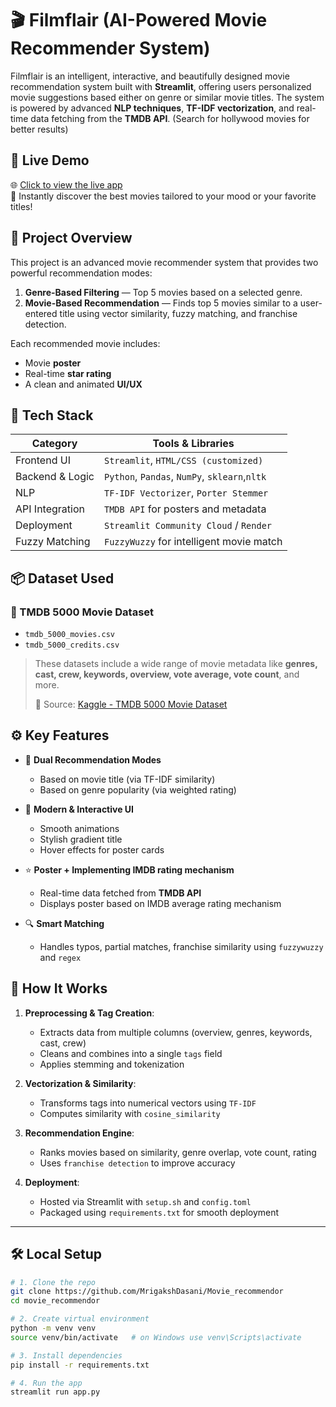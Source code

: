 # 🎬 Filmflair (AI-Powered Movie Recommender System)

Filmflair is an intelligent, interactive, and beautifully designed movie recommendation system built with **Streamlit**, offering users personalized movie suggestions based either on genre or similar movie titles. 
The system is powered by advanced **NLP techniques**, **TF-IDF vectorization**, and real-time data fetching from the **TMDB API**.
(Search for hollywood movies for better results)


## 🚀 Live Demo

🌐 [Click to view the live app](https://movierecommendor-mrig.streamlit.app/)  
🎥 Instantly discover the best movies tailored to your mood or your favorite titles!


## 🧠 Project Overview

This project is an advanced movie recommender system that provides two powerful recommendation modes:
1. **Genre-Based Filtering** — Top 5 movies based on a selected genre.
2. **Movie-Based Recommendation** — Finds top 5 movies similar to a user-entered title using vector similarity, fuzzy matching, and franchise detection.

Each recommended movie includes:
- Movie **poster**
- Real-time **star rating**
- A clean and animated **UI/UX**


## 🧰 Tech Stack

| Category           | Tools & Libraries                            |
|--------------------|----------------------------------------------|
| Frontend UI        | `Streamlit`, `HTML/CSS (customized)`         |
| Backend & Logic    | `Python`, `Pandas`, `NumPy`, `sklearn`,`nltk`|
| NLP                | `TF-IDF Vectorizer`, `Porter Stemmer`        |
| API Integration    | `TMDB API` for posters and metadata          |
| Deployment         | `Streamlit Community Cloud` / `Render`       |
| Fuzzy Matching     | `FuzzyWuzzy` for intelligent movie match     |


## 📦 Dataset Used

### 🎥 TMDB 5000 Movie Dataset

- `tmdb_5000_movies.csv`
- `tmdb_5000_credits.csv`

> These datasets include a wide range of movie metadata like **genres, cast, crew, keywords, overview, vote average, vote count**, and more.
> 
> 📍 Source: [Kaggle - TMDB 5000 Movie Dataset](https://www.kaggle.com/datasets/tmdb/tmdb-movie-metadata)


## ⚙️ Key Features

- 🎯 **Dual Recommendation Modes**
  - Based on movie title (via TF-IDF similarity)
  - Based on genre popularity (via weighted rating)
  
- 🎨 **Modern & Interactive UI**
  - Smooth animations
  - Stylish gradient title
  - Hover effects for poster cards

- ⭐ **Poster + Implementing IMDB rating mechanism**
  - Real-time data fetched from **TMDB API**
  - Displays poster based on IMDB average rating mechanism

- 🔍 **Smart Matching**
  - Handles typos, partial matches, franchise similarity using `fuzzywuzzy` and `regex`


## 🧪 How It Works

1. **Preprocessing & Tag Creation**:
   - Extracts data from multiple columns (overview, genres, keywords, cast, crew)
   - Cleans and combines into a single `tags` field
   - Applies stemming and tokenization

2. **Vectorization & Similarity**:
   - Transforms tags into numerical vectors using `TF-IDF`
   - Computes similarity with `cosine_similarity`

3. **Recommendation Engine**:
   - Ranks movies based on similarity, genre overlap, vote count, rating
   - Uses `franchise detection` to improve accuracy

4. **Deployment**:
   - Hosted via Streamlit with `setup.sh` and `config.toml`
   - Packaged using `requirements.txt` for smooth deployment

---

## 🛠 Local Setup

```bash
# 1. Clone the repo
git clone https://github.com/MrigakshDasani/Movie_recommendor
cd movie_recommendor

# 2. Create virtual environment
python -m venv venv
source venv/bin/activate   # on Windows use venv\Scripts\activate

# 3. Install dependencies
pip install -r requirements.txt

# 4. Run the app
streamlit run app.py
